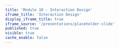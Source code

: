 ```yaml
---
title: 'Module 10 - Interaction Design'
iframe_title: 'Interaction Design'
display_iframe_title: true
iframe_source: '/presentations/placeholder-slide'
published: true
visible: true
cache_enable: false
---
```

